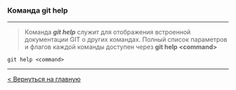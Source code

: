 ### Команда **git help**

---
> Команда ***git help*** служит для отображения встроенной документации GIT о других командах. Полный список параметров и флагов каждой команды доступен через **git help \<command>**

```bush=
git help <command>
```
---
[< Вернуться на главную](./readme.md)